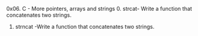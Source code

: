 0x06. C - More pointers, arrays and strings
0. strcat- Write a function that concatenates two strings.
1. strncat -Write a function that concatenates two strings.

